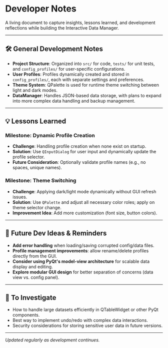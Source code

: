 # Developer Notes

A living document to capture insights, lessons learned, and development reflections while building the Interactive Data Manager.

---

## 🛠 General Development Notes

- **Project Structure**: Organized into `src/` for code, `tests/` for unit tests, and `config_profiles/` for user-specific configurations.
- **User Profiles**: Profiles dynamically created and stored in `config_profiles/`, each with separate settings and preferences.
- **Theme System**: QPalette is used for runtime theme switching between light and dark modes.
- **DataManager**: Handles JSON-based data storage, with plans to expand into more complex data handling and backup management.

---

## 💡 Lessons Learned

### Milestone: Dynamic Profile Creation
- **Challenge**: Handling profile creation when none exist on startup.
- **Solution**: Use `QInputDialog` for user input and dynamically update the profile selector.
- **Future Consideration**: Optionally validate profile names (e.g., no spaces, unique names).

### Milestone: Theme Switching
- **Challenge**: Applying dark/light mode dynamically without GUI refresh issues.
- **Solution**: Use `QPalette` and adjust all necessary color roles; apply on theme selector change.
- **Improvement Idea**: Add more customization (font size, button colors).

---

## 🚀 Future Dev Ideas & Reminders

- **Add error handling** when loading/saving corrupted config/data files.
- **Profile management improvements**: allow rename/delete profiles directly from the GUI.
- **Consider using PyQt's model-view architecture** for scalable data display and editing.
- **Explore modular GUI design** for better separation of concerns (data view vs. config panel).

---

## 🔧 To Investigate

- How to handle large datasets efficiently in QTableWidget or other PyQt components.
- Best way to implement undo/redo with complex data interactions.
- Security considerations for storing sensitive user data in future versions.

---

_Updated regularly as development continues._

